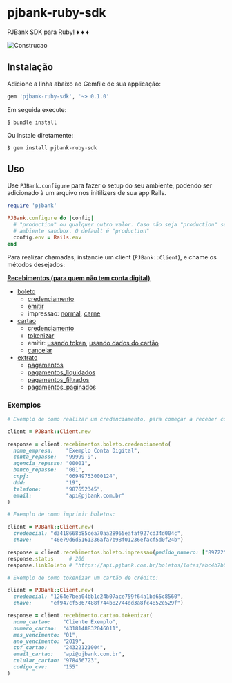 # pjbank-ruby-sdk
PJBank SDK para Ruby! :diamonds: :diamonds: :diamonds:

![Construcao](https://openclipart.org/image/2400px/svg_to_png/231626/underconstruction.png)

## Instalação

Adicione a linha abaixo ao Gemfile de sua applicação:

```ruby
gem 'pjbank-ruby-sdk', '~> 0.1.0'
```

Em seguida execute:

```
$ bundle install
```

Ou instale diretamente:

```
$ gem install pjbank-ruby-sdk
```

## Uso

Use `PJBank.configure` para fazer o setup do seu ambiente, podendo ser adicionado à um arquivo nos initilizers de sua
app Rails.

```ruby
require 'pjbank'

PJBank.configure do |config|
  # "production" ou qualquer outro valor. Caso não seja "production" será utilizado o
  # ambiente sandbox. O default é "production"
  config.env = Rails.env
end
```

Para realizar chamadas, instancie um client (`PJBank::Client`), e chame os métodos desejados:

**[Recebimentos (para quem não tem conta digital)](https://docs.pjbank.com.br/#071783b5-8381-61c1-10b2-71835bf00140)**

* [boleto](https://docs.pjbank.com.br/#820dd8c7-79e5-4df8-c413-ab195362d311)
  - [credenciamento](https://docs.pjbank.com.br/#eec6e8b5-3634-4e39-5bba-c37594afceda)
  - [emitir](https://docs.pjbank.com.br/#530279a2-bf8e-3af2-43c6-ff302845f0c0)
  - impressao: [normal](https://docs.pjbank.com.br/#11daeeab-fc33-ecc5-46e5-325b906796ed), [carne](https://docs.pjbank.com.br/#36c05fc4-0901-f3bb-077b-51178d9ce2b7)
* [cartao](https://docs.pjbank.com.br/#80a47dce-f30f-f502-cde8-5ee829e42279)
  - [credenciamento](https://docs.pjbank.com.br/#6b249342-6376-925c-f920-0703069407f6)
  - [tokenizar](https://docs.pjbank.com.br/#af15c310-3778-5ecf-fe12-c0aa3f8376ed)
  - emitir: [usando token](https://docs.pjbank.com.br/#5732b1dd-4031-8018-8912-a79dd186cf76), [usando dados do cartão](https://docs.pjbank.com.br/#a4af3d03-7bd4-1afb-bc4e-082595db9374)
  - [cancelar](https://docs.pjbank.com.br/#3fc57c0d-4b60-331a-0e40-2fe2992e36c7)
* [extrato](https://docs.pjbank.com.br/#32426ccf-1283-c2cc-4003-74bfb9764236)
  - [pagamentos](https://docs.pjbank.com.br/#aeac7b38-1cda-cbdf-ced0-19fd031e43f6)
  - [pagamentos_liquidados](https://docs.pjbank.com.br/#a1f847d2-a1de-7aa2-fbd1-9b5b17aa94ea)
  - [pagamentos_filtrados](https://docs.pjbank.com.br/#c6946e68-3b94-ef66-3a00-f15128d478fe)
  - [pagamentos_paginados](https://docs.pjbank.com.br/#2bff2e30-47e6-4571-e358-32f110de4f47)

### Exemplos

```ruby
# Exemplo de como realizar um credenciamento, para começar a receber com boleto bancário:

client = PJBank::Client.new

response = client.recebimentos.boleto.credenciamento(
  nome_empresa:    "Exemplo Conta Digital",
  conta_repasse:   "99999-9",
  agencia_repasse: "00001",
  banco_repasse:   "001",
  cnpj:            "06949753000124",
  ddd:             "19",
  telefone:        "987652345",
  email:           "api@pjbank.com.br"
)

# Exemplo de como imprimir boletos:

client = PJBank::Client.new(
  credencial: "d3418668b85cea70aa28965eafaf927cd34d004c",
  chave:      "46e79d6d5161336afa7b98f01236efacf5d0f24b")

response = client.recebimentos.boleto.impressao(pedido_numero: ["89722"])
response.status     # 200
response.linkBoleto # "https://api.pjbank.com.br/boletos/lotes/abc4b7b017a47d9a345f273e89618ee6319ee308"

# Exemplo de como tokenizar um cartão de crédito:

client = PJBank::Client.new(
  credencial: "1264e7bea04bb1c24b07ace759f64a1bd65c8560",
  chave:      "ef947cf5867488f744b82744dd3a8fc4852e529f")

response = client.recebimento.cartao.tokenizar(
  nome_cartao:    "Cliente Exemplo",
  numero_cartao:  "4318148832046011",
  mes_vencimento: "01",
  ano_vencimento: "2019",
  cpf_cartao:     "24322121004",
  email_cartao:   "api@pjbank.com.br",
  celular_cartao: "978456723",
  codigo_cvv:     "155"
)
```
